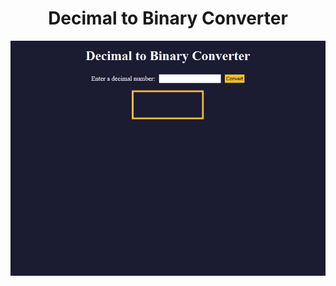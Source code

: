 <h1 align="center">Decimal to Binary Converter</h1>

<img align="center" src="../asset/binary converter.PNG" alt="Decimal to Binary Converter">
